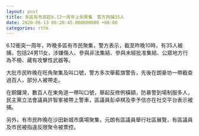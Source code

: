 ```yaml
---
layout: post
title: 多區有市民趁6.12一周年上街聚集　警方拘捕35人
date: 2020-06-13 06:20:45.000000000 +08:00
categories: rthk
---
```


6.12衝突一周年，昨晚多區有市民聚集，警方表示，截至昨晚10時，有35人被捕，包括24男11女，涉嫌傷人、參與非法集結、參與未經批准集結、公眾地方行為不檢、藏有攻擊性武器等。

大批市民昨晚在旺角聚集及叫口號，警方多次舉藍旗警告，先後在朗豪坊一帶截查過百人，部分人被帶走。

在銅鑼灣，數百人在東角道一帶叫口號，舉起反修例橫額，防暴警到場制服多人，民主黨立法會議員許智峯被帶上警車，區議員彭卓棋及李予信亦在社交平台表示被捕。

另外，有市民昨晚在沙田新城市廣場聚集，元朗有區議員舉行社區展覽，有區議員及市民被指違反限聚令被票控。
